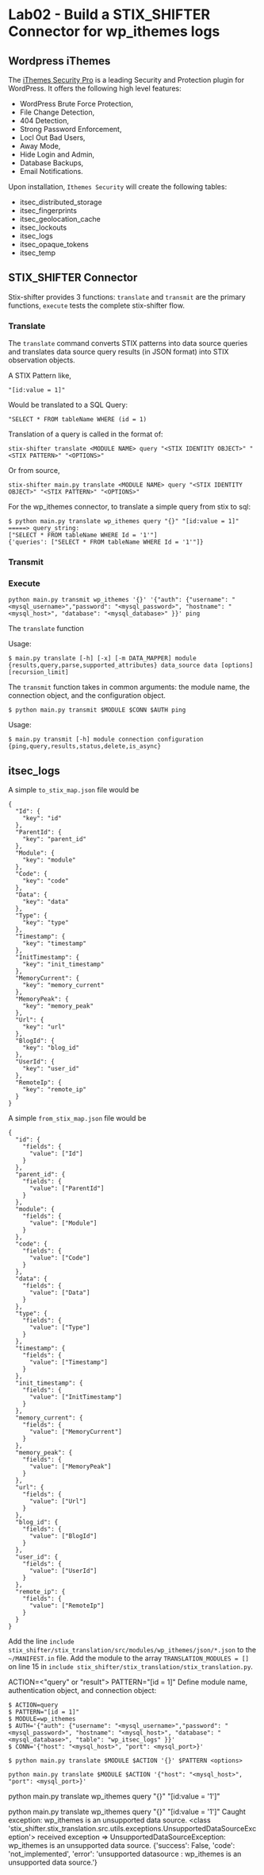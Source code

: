 # Lab02 - Build a STIX_SHIFTER Connector for wp_ithemes logs

## Wordpress iThemes

The [iThemes Security Pro](https://ithemes.com/security/) is a leading Security and Protection plugin for WordPress. It offers the following high level features:
* WordPress Brute Force Protection,
* File Change Detection,
* 404 Detection,
* Strong Password Enforcement,
* Locl Out Bad Users,
* Away Mode,
* Hide Login and Admin,
* Database Backups,
* Email Notifications.

Upon installation, `Ithemes Security` will create the following tables:
* itsec_distributed_storage
* itsec_fingerprints
* itsec_geolocation_cache
* itsec_lockouts
* itsec_logs
* itsec_opaque_tokens
* itsec_temp

## STIX_SHIFTER Connector

Stix-shifter provides 3 functions: `translate` and `transmit` are the primary functions, `execute` tests the complete stix-shifter flow.

### Translate

The `translate` command converts STIX patterns into data source queries and translates data source query results (in JSON format) into STIX observation objects.

A STIX Pattern like,
```
"[id:value = 1]"
```
Would be translated to a SQL Query:
```
"SELECT * FROM tableName WHERE (id = 1)
```

Translation of a query is called in the format of:
```
stix-shifter translate <MODULE NAME> query "<STIX IDENTITY OBJECT>" "<STIX PATTERN>" "<OPTIONS>"
```
Or from source,
```
stix-shifter main.py translate <MODULE NAME> query "<STIX IDENTITY OBJECT>" "<STIX PATTERN>" "<OPTIONS>"
```

For the wp_ithemes connector, to translate a simple query from stix to sql:
```
$ python main.py translate wp_ithemes query "{}" "[id:value = 1]"
=====> query_string:
["SELECT * FROM tableName WHERE Id = '1'"]
{'queries': ["SELECT * FROM tableName WHERE Id = '1'"]}
```

### Transmit


### Execute

```
python main.py transmit wp_ithemes '{}' '{"auth": {"username": "<mysql_username>","password": "<mysql_password>", "hostname": "<mysql_host>", "database": "<mysql_database>" }}' ping
```


The `translate` function

Usage:
```
$ main.py translate [-h] [-x] [-m DATA_MAPPER] module {results,query,parse,supported_attributes} data_source data [options] [recursion_limit]
```

The `transmit` function takes in common arguments: the module name, the connection object, and the configuration object. 
```
$ python main.py transmit $MODULE $CONN $AUTH ping
```

Usage:
```
$ main.py transmit [-h] module connection configuration {ping,query,results,status,delete,is_async}
```



## itsec_logs

A simple `to_stix_map.json` file would be
```
{
  "Id": {
    "key": "id"
  },
  "ParentId": {
    "key": "parent_id"
  },
  "Module": {
    "key": "module"
  },
  "Code": {
    "key": "code"
  },
  "Data": {
    "key": "data"
  },
  "Type": {
    "key": "type"
  },
  "Timestamp": {
    "key": "timestamp"
  },
  "InitTimestamp": {
    "key": "init_timestamp"
  },
  "MemoryCurrent": {
    "key": "memory_current"
  },
  "MemoryPeak": {
    "key": "memory_peak"
  },
  "Url": {
    "key": "url"
  },
  "BlogId": {
    "key": "blog_id"
  },
  "UserId": {
    "key": "user_id"
  },
  "RemoteIp": {
    "key": "remote_ip"
  }
}
```

A simple `from_stix_map.json` file would be
```
{
  "id": {
    "fields": {
      "value": ["Id"]
    }
  },
  "parent_id": {
    "fields": {
      "value": ["ParentId"]
    }
  },
  "module": {
    "fields": {
      "value": ["Module"]
    }
  },
  "code": {
    "fields": {
      "value": ["Code"]
    }
  },
  "data": {
    "fields": {
      "value": ["Data"]
    }
  },
  "type": {
    "fields": {
      "value": ["Type"]
    }
  },
  "timestamp": {
    "fields": {
      "value": ["Timestamp"]
    }
  },
  "init_timestamp": {
    "fields": {
      "value": ["InitTimestamp"]
    }
  },
  "memory_current": {
    "fields": {
      "value": ["MemoryCurrent"]
    }
  },
  "memory_peak": {
    "fields": {
      "value": ["MemoryPeak"]
    }
  },
  "url": {
    "fields": {
      "value": ["Url"]
    }
  },
  "blog_id": {
    "fields": {
      "value": ["BlogId"]
    }
  },
  "user_id": {
    "fields": {
      "value": ["UserId"]
    }
  },
  "remote_ip": {
    "fields": {
      "value": ["RemoteIp"]
    }
  }
}
```

Add the line `include stix_shifter/stix_translation/src/modules/wp_ithemes/json/*.json` to the `~/MANIFEST.in` file.
Add the module to the array `TRANSLATION_MODULES = []` on line 15 in `include stix_shifter/stix_translation/stix_translation.py`.

ACTION=<"query" or "result">
PATTERN="[id = 1]"
Define module name, authentication object, and connection object:
```
$ ACTION=query
$ PATTERN="[id = 1]"
$ MODULE=wp_ithemes
$ AUTH='{"auth": {"username": "<mysql_username>","password": "<mysql_password>", "hostname": "<mysql_host>", "database": "<mysql_database>", "table": "wp_itsec_logs" }}'
$ CONN='{"host": "<mysql_host>", "port": <mysql_port>}'

$ python main.py translate $MODULE $ACTION '{}' $PATTERN <options>
```

```
python main.py translate $MODULE $ACTION '{"host": "<mysql_host>", "port": <mysql_port>}'
```


python main.py translate wp_ithemes query "{}" "[id:value = '1']"

python main.py translate wp_ithemes query "{}" "[id:value = '1']"
Caught exception: wp_ithemes is an unsupported data source. <class 'stix_shifter.stix_translation.src.utils.exceptions.UnsupportedDataSourceException'>
received exception => UnsupportedDataSourceException: wp_ithemes is an unsupported data source.
{'success': False, 'code': 'not_implemented', 'error': 'unsupported datasource : wp_ithemes is an unsupported data source.'}